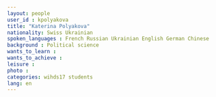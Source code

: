 ```yaml
---
layout: people
user_id : kpolyakova
title: "Katerina Polyakova"
nationality: Swiss Ukrainian
spoken_languages : French Russian Ukrainian English German Chinese
background : Political science
wants_to_learn :
wants_to_achieve :
leisure :
photo :
categories: wihds17 students
lang: en
---
```

